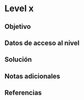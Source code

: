 # Level x

## Objetivo

## Datos de acceso al nivel

## Solución

## Notas adicionales

## Referencias
